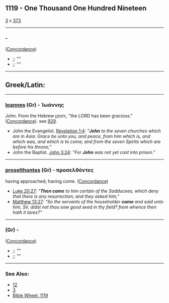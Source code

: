 ## 1119 - One Thousand One Hundred Nineteen
[3](3) x [373](373).

---

### [](/keys/) - 
([Concordance]())

- [ :](https://biblehub.com//-.htm): *""*
- [ :](https://biblehub.com//-.htm): *""*

---

## Greek/Latin:

---

### [Ioannes](/greek?word=iOannhs) (Gr) - Ἰωάννης
John. From the Hebrew יְהוֹחָנָן, "the LORD has been gracious." ([Concordance](https://biblehub.com/greek/strongs_2491.htm)). see [929](929).

- John the Evangelist. [Revelation 1:4](https://biblehub.com/revelation/1-4.htm): *"**John** to the seven churches which are in Asia: Grace be unto you, and peace, from him which is, and which was, and which is to come; and from the seven Spirits which are before his throne;"*
- John the Baptist. [John 3:24](https://biblehub.com/john/3-24.htm): *"For **John** was not yet cast into prison."*

---

### [proselthontes](/greek?word=proselthontes) (Gr) - προσελθόντες
having approached; having come. ([Concordance](https://biblehub.com/greek/proselthontes_4334.htm))

- [Luke 20:27](https://biblehub.com/luke/20-27.htm): *"**Then came** to him certain of the Sadducees, which deny that there is any resurrection; and they asked him,"*
- [Matthew 13:27](https://biblehub.com/matthew/13-27.htm): *"So the servants of the householder **came** and said unto him, Sir, didst not thou sow good seed in thy field? from whence then hath it tares?"*

---

### [](/greek?word=) (Gr) - 
([Concordance]())

- [ :](https://biblehub.com//-.htm): *""*
- [ :](https://biblehub.com//-.htm): *""*

---

### See Also:

- [12](12)
- [3](3)
- [Bible Wheel: 1119](https://www.biblewheel.com//GR/GR_Database.php?SearchBy_Gematria=1119)
